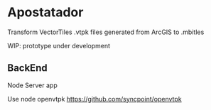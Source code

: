 # Apostatador

Transform VectorTiles .vtpk files generated from ArcGIS to .mbitles 

WIP: prototype under development 

## BackEnd

Node Server app

Use node openvtpk https://github.com/syncpoint/openvtpk
